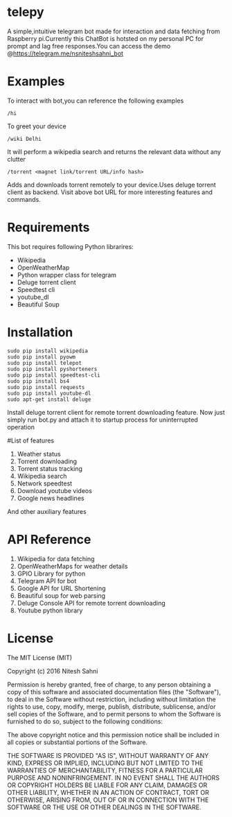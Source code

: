 # telepy
A simple,intuitive telegram bot made for interaction and data fetching from Raspberry pi.Currently this ChatBot is hotsted on my personal PC for prompt and lag free responses.You can access the demo @https://telegram.me/nsniteshsahni_bot 

# Examples
To interact with bot,you can reference the following examples

```
/hi
```
To greet your device


```
/wiki Delhi
```
It will perform a wikipedia search and returns the relevant data without any clutter
```
/torrent <magnet link/torrent URL/info hash>
```
Adds and downloads torrent remotely to your device.Uses deluge torrent client as backend.
Visit above bot URL for more interesting features and commands.
# Requirements  
This bot requires following Python librarires:
- Wikipedia
- OpenWeatherMap
- Python wrapper class for telegram
- Deluge torrent client
- Speedtest cli
- youtube_dl
- Beautiful Soup

# Installation
```
sudo pip install wikipedia
sudo pip install pyowm
sudo pip install telepot
sudo pip install pyshorteners
sudo pip install speedtest-cli
sudo pip install bs4
sudo pip install requests
sudo pip install youtube-dl
sudo apt-get install deluge
```
Install deluge torrent client for remote torrent downloading feature.
Now just simply run bot.py and attach it to startup process for uninterrupted operation

#List of features
1. Weather status
2. Torrent downloading
3. Torrent status tracking
4. Wikipedia search
5. Network speedtest
6. Download youtube videos
7. Google news headlines

And other auxiliary features

# API Reference
1. Wikipedia for data fetching
2. OpenWeatherMaps for weather details
3. GPIO Library for python
4. Telegram API for bot
5. Google API for URL Shortening
6. Beautiful soup for web parsing
7. Deluge Console API for remote torrent downloading
8. Youtube python library

# License
The MIT License (MIT)

Copyright (c) 2016 Nitesh Sahni

Permission is hereby granted, free of charge, to any person obtaining a copy
of this software and associated documentation files (the "Software"), to deal
in the Software without restriction, including without limitation the rights
to use, copy, modify, merge, publish, distribute, sublicense, and/or sell
copies of the Software, and to permit persons to whom the Software is
furnished to do so, subject to the following conditions:

The above copyright notice and this permission notice shall be included in all
copies or substantial portions of the Software.

THE SOFTWARE IS PROVIDED "AS IS", WITHOUT WARRANTY OF ANY KIND, EXPRESS OR
IMPLIED, INCLUDING BUT NOT LIMITED TO THE WARRANTIES OF MERCHANTABILITY,
FITNESS FOR A PARTICULAR PURPOSE AND NONINFRINGEMENT. IN NO EVENT SHALL THE
AUTHORS OR COPYRIGHT HOLDERS BE LIABLE FOR ANY CLAIM, DAMAGES OR OTHER
LIABILITY, WHETHER IN AN ACTION OF CONTRACT, TORT OR OTHERWISE, ARISING FROM,
OUT OF OR IN CONNECTION WITH THE SOFTWARE OR THE USE OR OTHER DEALINGS IN THE
SOFTWARE.
